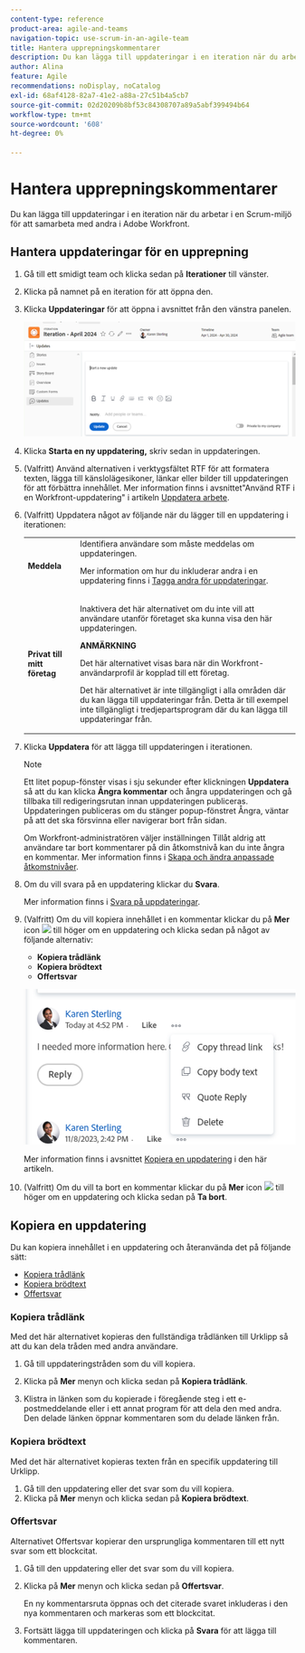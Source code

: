 ```yaml
---
content-type: reference
product-area: agile-and-teams
navigation-topic: use-scrum-in-an-agile-team
title: Hantera upprepningskommentarer
description: Du kan lägga till uppdateringar i en iteration när du arbetar i en Scrum-miljö för att samarbeta med andra i Adobe Workfront.
author: Alina
feature: Agile
recommendations: noDisplay, noCatalog
exl-id: 68af4128-82a7-41e2-a88a-27c51b4a5cb7
source-git-commit: 02d20209b8bf53c84308707a89a5abf399494b64
workflow-type: tm+mt
source-wordcount: '608'
ht-degree: 0%

---
```


# Hantera upprepningskommentarer

Du kan lägga till uppdateringar i en iteration när du arbetar i en Scrum-miljö för att samarbeta med andra i Adobe Workfront.

## Hantera uppdateringar för en upprepning

1. Gå till ett smidigt team och klicka sedan på **Iterationer** till vänster.
1. Klicka på namnet på en iteration för att öppna den.
1. Klicka **Uppdateringar** för att öppna i avsnittet från den vänstra panelen.

   ![](assets/updates-section-in-iteration.png)
1. Klicka **Starta en ny uppdatering,** skriv sedan in uppdateringen.
1. (Valfritt) Använd alternativen i verktygsfältet RTF för att formatera texten, lägga till känslolägesikoner, länkar eller bilder till uppdateringen för att förbättra innehållet. Mer information finns i avsnittet&quot;Använd RTF i en Workfront-uppdatering&quot; i artikeln [Uppdatera arbete](/help/quicksilver/workfront-basics/updating-work-items-and-viewing-updates/update-work.md).
1. (Valfritt) Uppdatera något av följande när du lägger till en uppdatering i iterationen:

   <table style="table-layout:auto"> 
    <col> 
    <col> 
    <tbody> 
     <tr> 
      <td role="rowheader"><strong>Meddela</strong></td> 
      <td>Identifiera användare som måste meddelas om uppdateringen. <p>Mer information om hur du inkluderar andra i en uppdatering finns i <a href="/help/quicksilver/workfront-basics/updating-work-items-and-viewing-updates/tag-others-on-updates.md">Tagga andra för uppdateringar</a>.</p></td> 
     </tr> 
     <tr> 
      <td role="rowheader"><strong>Privat till mitt företag</strong></td> 
      <td> <p>Inaktivera det här alternativet om du inte vill att användare utanför företaget ska kunna visa den här uppdateringen.</p> 
      <p><b>ANMÄRKNING</b></p>
      <p>Det här alternativet visas bara när din Workfront-användarprofil är kopplad till ett företag.</p>
      <p>Det här alternativet är inte tillgängligt i alla områden där du kan lägga till uppdateringar från. Detta är till exempel inte tillgängligt i tredjepartsprogram där du kan lägga till uppdateringar från. </p>
      </td> 
     </tr> 
    </tbody> 
   </table>

1. Klicka **Uppdatera** för att lägga till uppdateringen i iterationen.

   >[!NOTE]
   >
   >Ett litet popup-fönster visas i sju sekunder efter klickningen **Uppdatera** så att du kan klicka **Ångra kommentar** och ångra uppdateringen och gå tillbaka till redigeringsrutan innan uppdateringen publiceras. Uppdateringen publiceras om du stänger popup-fönstret Ångra, väntar på att det ska försvinna eller navigerar bort från sidan.
   >
   >Om Workfront-administratören väljer inställningen Tillåt aldrig att användare tar bort kommentarer på din åtkomstnivå kan du inte ångra en kommentar. Mer information finns i [Skapa och ändra anpassade åtkomstnivåer](/help/quicksilver/administration-and-setup/add-users/configure-and-grant-access/create-modify-access-levels.md).

1. Om du vill svara på en uppdatering klickar du **Svara**.

   Mer information finns i [Svara på uppdateringar](/help/quicksilver/workfront-basics/updating-work-items-and-viewing-updates/reply-to-updates.md).

1. (Valfritt) Om du vill kopiera innehållet i en kommentar klickar du på **Mer** icon ![](assets/more-icon.png) till höger om en uppdatering och klicka sedan på något av följande alternativ:

   * **Kopiera trådlänk**
   * **Kopiera brödtext**
   * **Offertsvar**

   ![](assets/copy-comment-content-in-updates-section.png)

   Mer information finns i avsnittet [Kopiera en uppdatering](#copy-an-update) i den här artikeln.
1. (Valfritt) Om du vill ta bort en kommentar klickar du på **Mer** icon ![](assets/more-icon.png) till höger om en uppdatering och klicka sedan på **Ta bort**.

## Kopiera en uppdatering

Du kan kopiera innehållet i en uppdatering och återanvända det på följande sätt:

* [Kopiera trådlänk](#copy-thread-link)
* [Kopiera brödtext](#copy-body-text)
* [Offertsvar](#quote-reply)

### Kopiera trådlänk

Med det här alternativet kopieras den fullständiga trådlänken till Urklipp så att du kan dela tråden med andra användare.

1. Gå till uppdateringstråden som du vill kopiera.

1. Klicka på **Mer** menyn och klicka sedan på **Kopiera trådlänk**.

1. Klistra in länken som du kopierade i föregående steg i ett e-postmeddelande eller i ett annat program för att dela den med andra. Den delade länken öppnar kommentaren som du delade länken från.

### Kopiera brödtext

Med det här alternativet kopieras texten från en specifik uppdatering till Urklipp.

1. Gå till den uppdatering eller det svar som du vill kopiera.
1. Klicka på **Mer** menyn och klicka sedan på **Kopiera brödtext**.

### Offertsvar

Alternativet Offertsvar kopierar den ursprungliga kommentaren till ett nytt svar som ett blockcitat.

1. Gå till den uppdatering eller det svar som du vill kopiera.
1. Klicka på **Mer** menyn och klicka sedan på **Offertsvar**.

   En ny kommentarsruta öppnas och det citerade svaret inkluderas i den nya kommentaren och markeras som ett blockcitat.

1. Fortsätt lägga till uppdateringen och klicka på **Svara** för att lägga till kommentaren.
